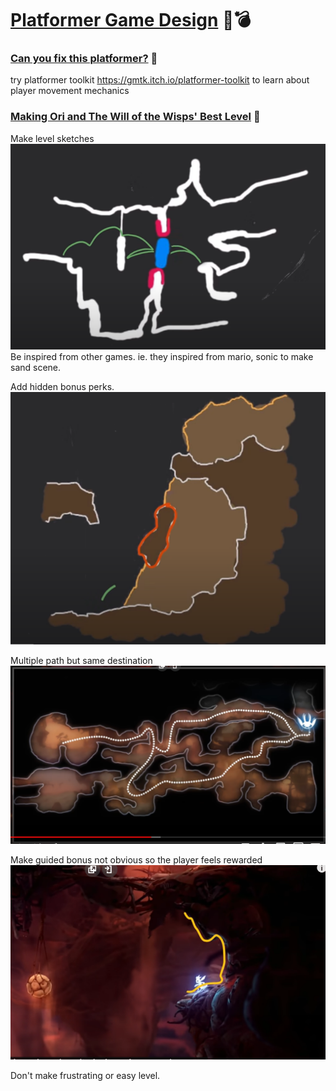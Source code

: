 # [Platformer Game Design](https://www.youtube.com/watch?list=PLc38fcMFcV_t66OnpNFFXKIqsQRPVHq6U) 🏹💣

### [Can you fix this platformer?](https://www.youtube.com/watch?v=zWi0jgghGcI&list=PLc38fcMFcV_t66OnpNFFXKIqsQRPVHq6U&index=1) 🧨
try platformer toolkit https://gmtk.itch.io/platformer-toolkit to learn about player movement mechanics

### [Making Ori and The Will of the Wisps' Best Level](https://www.youtube.com/watch?v=gIdHTL18kTU&list=PLc38fcMFcV_t66OnpNFFXKIqsQRPVHq6U&index=2) 🧨
Make level sketches
![](assets/GMTK%20notes/images/sketch.png)
Be inspired from other games. ie. they inspired from mario, sonic to make sand scene.

Add hidden bonus perks.
![](assets/GMTK%20notes/images/bonus%20perks.png)

Multiple path but same destination
![](assets/GMTK%20notes/images/paths.png)  

Make guided bonus not obvious so the player feels rewarded
![](assets/GMTK%20notes/images/hidden%20reward.png)  

Don't make frustrating or easy level.